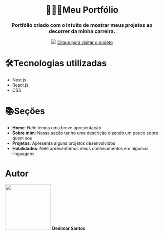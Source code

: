 <h1 align="center">👨🏿‍💻Meu Portfólio</h1>

<h3 align="center">  Portfólio criado com o intuito de mostrar meus projetos ao decorrer da minha carreira.</h3>
<div align="center">
  <img src="https://user-images.githubusercontent.com/85937748/150688238-82f5bf9b-031e-4e1e-b38e-18affa4911c6.png"/>  
  <a href="https://portfolio-dedimar.vercel.app/">Clique para visitar o projeto</a>  
</div>

# 🛠️Tecnologias utilizadas
 - Next.js
 - React.js
 - CSS

# 📚Seções
<ul>
  <li><b>Home</b>: Nele temos uma breve apresentação</li>
  <li><b>Sobre mim</b>: Nessa seção tenho uma descrição dizendo um pouco sobre quem sou</li>
  <li><b>Projetos</b>: Apresenta alguns projetos desenvolvidos</li>
  <li><b>Habilidades</b>: Nele apresentamos meus conhecimentos em algumas linguagens</li>
</ul>

# Autor
<img src="https://user-images.githubusercontent.com/85937748/150689406-ad12d7cb-f044-4f7a-9f26-8e48f74c018c.jpg" width="150"/>
<b>Dedimar Santos</b>
